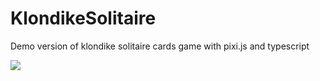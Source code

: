 # KlondikeSolitaire
Demo version of klondike solitaire cards game with pixi.js and typescript

![](https://ibb.co/hth6a9)